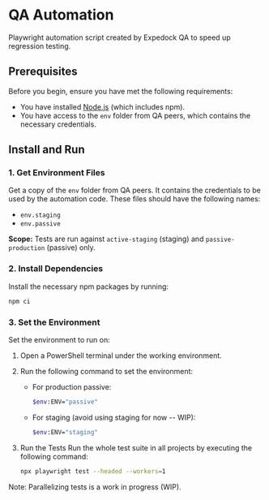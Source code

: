 # QA Automation

Playwright automation script created by Expedock QA to speed up regression testing.

## Prerequisites

Before you begin, ensure you have met the following requirements:

- You have installed [Node.js](https://nodejs.org/) (which includes npm).
- You have access to the `env` folder from QA peers, which contains the necessary credentials.

## Install and Run

### 1. Get Environment Files

Get a copy of the `env` folder from QA peers. It contains the credentials to be used by the automation code. These files should have the following names:

- `env.staging`
- `env.passive`

**Scope:** Tests are run against `active-staging` (staging) and `passive-production` (passive) only.

### 2. Install Dependencies

Install the necessary npm packages by running:

```sh
npm ci
```

### 3. Set the Environment

Set the environment to run on:

1. Open a PowerShell terminal under the working environment.
2. Run the following command to set the environment:

   - For production passive:

     ```sh
     $env:ENV="passive"
     ```

   - For staging (avoid using staging for now -- WIP):
     ```sh
     $env:ENV="staging"
     ```

3. Run the Tests
   Run the whole test suite in all projects by executing the following command:

   ```sh
   npx playwright test --headed --workers=1
   ```

Note: Parallelizing tests is a work in progress (WIP).
